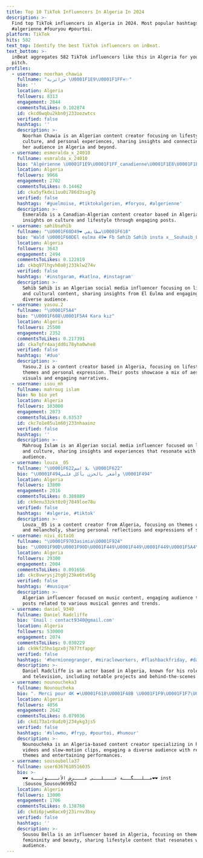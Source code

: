 ```yaml
---
title: Top 10 TikTok Influencers In Algeria In 2024
description: >-
  Find top TikTok influencers in Algeria in 2024. Most popular hashtags:
  #algerienne #fouryou #pourtoi.
platform: TikTok
hits: 582
text_top: Identify the best TikTok influencers on inBeat.
text_bottom: >-
  inBeat aggregates 582 TikTok influencers like this in Algeria for you to
  pitch.
profiles:
  - username: noorhan_chawia
    fullname: "جزائرية \U0001F1E9\U0001F1FF♓✨"
    bio: ''
    location: Algeria
    followers: 8313
    engagement: 2844
    commentsToLikes: 0.102874
    id: ckcd6wqbu2kbn0j233oozwtcs
    verified: false
    hashtags: ''
    description: >-
      Noorhan Chawia is an Algerian content creator focusing on lifestyle,
      culture, and personal experiences, sharing insights and connecting with
      her audience in Algeria and beyond.
  - username: esmeralda_x_24010
    fullname: esmralda_x_24010
    bio: "Algérienne \U0001F1E9\U0001F1FF_canadienne\U0001F1E8\U0001F1E6 Guelma_24 يا عمري شكون جا"
    location: Algeria
    followers: 9966
    engagement: 2702
    commentsToLikes: 0.14462
    id: cka5yfkdxi1uu0i786d3sxg7g
    verified: false
    hashtags: '#guelmoise, #tiktokalgerien, #foryou, #algerienne'
    description: >-
      Esmeralda is a Canadian-Algerian content creator based in Algeria, sharing
      insights on culture and lifestyle through engaging posts.
  - username: søhïbsøhïb
    fullname: "\U0001F60Dسطايفي ❤49\U0001F618"
    bio: "Wald \U0001F60DEl eulma 49❤ Fb Søhïb Søhïb insta x__Souhaib_Lm_x_49 \U0001F60D4K❤"
    location: Algeria
    followers: 3643
    engagement: 2494
    commentsToLikes: 0.122819
    id: ckbq97lhgvh0a0j233klw274v
    verified: false
    hashtags: '#instgaram, #katlna, #instagram'
    description: >-
      Søhïb Søhïb is an Algerian social media influencer focusing on lifestyle
      and cultural content, sharing insights from El Eulma and engaging with a
      diverse audience.
  - username: yasou.2
    fullname: "\U0001F5A4"
    bio: "\U0001F608\U0001F5A4 Kara kız"
    location: Algeria
    followers: 25500
    engagement: 2352
    commentsToLikes: 0.217391
    id: cka7qfr4aajdd0i78yha0whe8
    verified: false
    hashtags: '#duo'
    description: >-
      Yasou.2 is a content creator based in Algeria, focusing on lifestyle
      themes and personal expression. Their posts showcase a mix of aesthetic
      visuals and engaging narratives.
  - username: isou_mh
    fullname: mahroug islam
    bio: No bio yet
    location: Algeria
    followers: 103000
    engagement: 2073
    commentsToLikes: 0.03537
    id: ckc7o1e85u1m60j233nhaainz
    verified: false
    hashtags: ''
    description: >-
      Mahroug Islam is an Algerian social media influencer focused on lifestyle
      and culture, sharing insights and experiences that resonate with a diverse
      audience.
  - username: louza__05
    fullname: "\U0001F622بلا اسم \U0001F622"
    bio: "\U0001F494وأشعر بالحزن يأكل قلبي \U0001F494"
    location: Algeria
    followers: 13800
    engagement: 2016
    commentsToLikes: 0.388889
    id: ck9enu33zkt0z0j7849loe78u
    verified: false
    hashtags: '#algerie, #tiktok'
    description: >-
      Louza__05 is a content creator from Algeria, focusing on themes of emotion
      and melancholy, sharing personal reflections and expressions of sadness.
  - username: nivi_dita16
    fullname: "\U0001F9703asimia\U0001F924"
    bio: "\U0001F90D\U0001F90D\U0001F449\U0001F449\U0001F449\U0001F5A4\U0001F5A4\U0001F5A4\U0001F510\U0001F510\U0001F511\U0001F5D1"
    location: Algeria
    followers: 29300
    engagement: 2004
    commentsToLikes: 0.091656
    id: ckc8vwrysj2tg0j23ke6tv65g
    verified: false
    hashtags: '#musique'
    description: >-
      Algerian influencer focused on music content, engaging audience through
      posts related to various musical genres and trends.
  - username: daniel_9340
    fullname: Daniel Radcliffe
    bio: 'Email : contact9340@gmail.com'
    location: Algeria
    followers: 530000
    engagement: 2074
    commentsToLikes: 0.030229
    id: ck9kf25ho1gzx0j7877tfapgr
    verified: false
    hashtags: '#hermionegranger, #miracleworkers, #flashbackfriday, #danielradcliffe'
    description: >-
      Daniel Radcliffe is an actor based in Algeria, known for his roles in film
      and television, including notable projects and behind-the-scenes insights.
  - username: nounoucheka3
    fullname: Nounoucheka
    bio: ". Merci pour 4K ❤️\U0001F618\U0001F48B \U0001F1F9\U0001F1F7\U0001F1E9\U0001F1FF çok teşekkür ederim ☺️"
    location: Algeria
    followers: 4056
    engagement: 2642
    commentsToLikes: 0.079036
    id: ckdi73a1r8udz0j234ykg3js5
    verified: false
    hashtags: '#slowmo, #fryp, #pourtoi, #humour'
    description: >-
      Nounoucheka is an Algeria-based content creator specializing in humorous
      videos and slow-motion clips, engaging a diverse audience with relatable
      themes and entertaining performances.
  - username: sousoubella37
    fullname: user6367610516035
    bio: >-
      ❤❤ مــلـــگـــة عــــلـــى عــــرش الأنــــوثـــة❤❤ inst
      :Sousou_Sousou969952
    location: Algeria
    followers: 13000
    engagement: 1706
    commentsToLikes: 0.138768
    id: ckdi6pjwm8acx0j23irnv3bxy
    verified: false
    hashtags: ''
    description: >-
      Sousou Bella is an influencer based in Algeria, focusing on themes of
      femininity and beauty, sharing lifestyle content that resonates with her
      audience.
---
```


